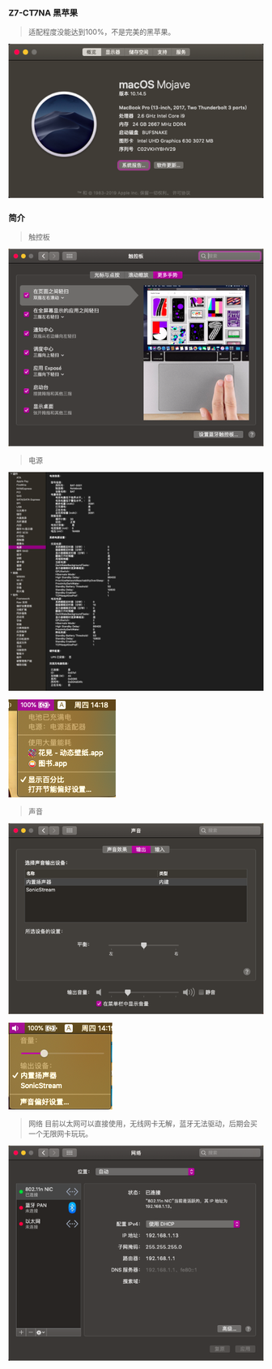 ### Z7-CT7NA 黑苹果

> 适配程度没能达到100%，不是完美的黑苹果。

![Z7-CT7NA](/image/1.png)

### 简介

> 触控板

![Z7-CT7NA](/image/2.png)

> 电源

![Z7-CT7NA](/image/3.png)

![Z7-CT7NA](/image/4.png)

> 声音

![Z7-CT7NA](/image/6.png)

![Z7-CT7NA](/image/5.png)

> 网络
> 目前以太网可以直接使用，无线网卡无解，蓝牙无法驱动，后期会买一个无限网卡玩玩。

![Z7-CT7NA](/image/7.png)
